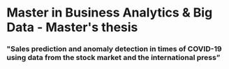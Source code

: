 # Master in Business Analytics &amp; Big Data - Master's thesis
### "Sales prediction and anomaly detection in times of COVID-19 using data from the stock market and the international press”
